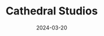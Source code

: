 ---  
layout: startup_page  
title: "Cathedral Studios"  
id: "cathedralstudios.com"  
permalink: "/cathedralstudioscathedralstudios.com03202024/"  
website: "https://www.cathedral-studios.com/"  
funding_round: "Seed"  
funding_amount: "$6.66M"  
investors: "Arca, Hartmann Capital, LiquidX, IVC, 6th Man, Spartan"  
about: "Cathedral Studios is a UK-based independent game developer creating immersive and captivating gameplay experiences. Their focus is on crafting compelling narratives, as demonstrated by their upcoming horror game, The Bornless, set in a world where demonic entities and the human realm collide. The studio aims to redefine the horror gaming genre with innovative technology and storytelling."  
markets: "Gaming, Horror Games, Artificial Intelligence (AI), Blockchain, Web3"  
hq: "Colchester, Essex, England, United Kingdom"  
founded_year: "2021"  
linkedin: "https://uk.linkedin.com/company/cathedral-studios-limited"  
twitter: "https://twitter.com/TheBornlessGame"  
instagram: ""  
facebook: ""  
crunchbase: "https://www.crunchbase.com/organization/cathedral-studios-limited"  
pitchbook: ""  

date_display: "20-Mar-2024"  
date: "2024-03-20"

# SEO Optimization  
meta_title: "Cathedral Studios - Seed Funding ($6.66M)"  
meta_description: "Cathedral Studios, Cathedral Studios is a UK-based independent game developer creating immersive and captivating gameplay experiences. Their focus is on crafting compell..."  
meta_keywords: "Cathedral Studios, Gaming, Horror Games, Artificial Intelligence (AI), Blockchain, Web3, Seed funding"  
canonical_url: "https://startup.projectstartups.com/cathedralstudioscathedralstudios.com03202024/"  
---